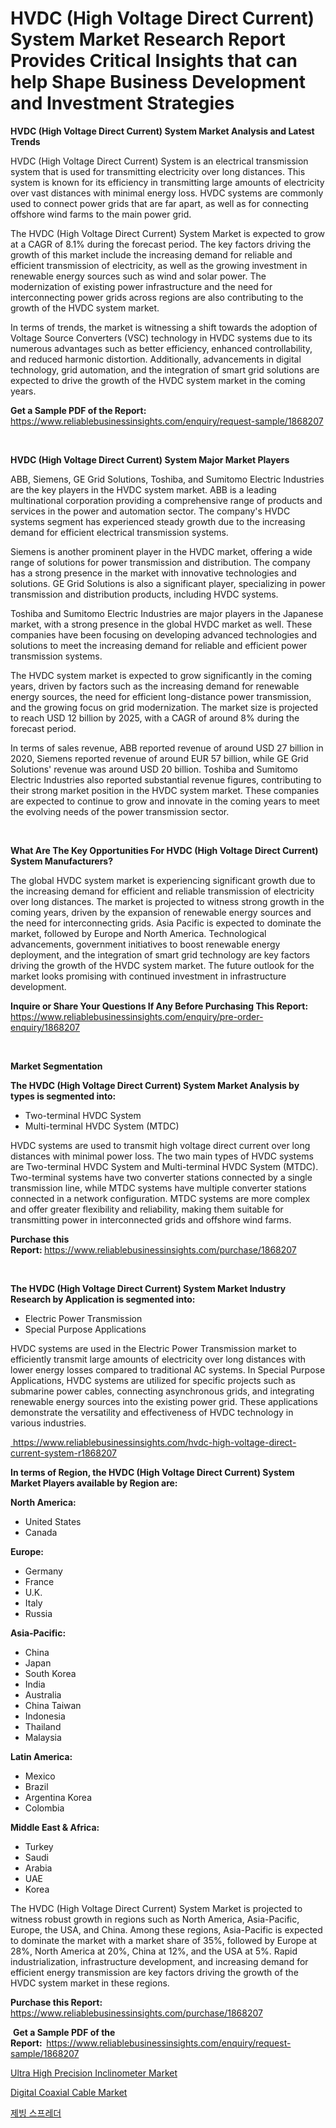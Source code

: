 <p><h1>HVDC (High Voltage Direct Current) System Market Research Report Provides Critical Insights that can help Shape Business Development and Investment Strategies</h1></p><p><strong>HVDC (High Voltage Direct Current) System Market Analysis and Latest Trends</strong></p>
<p><p>HVDC (High Voltage Direct Current) System is an electrical transmission system that is used for transmitting electricity over long distances. This system is known for its efficiency in transmitting large amounts of electricity over vast distances with minimal energy loss. HVDC systems are commonly used to connect power grids that are far apart, as well as for connecting offshore wind farms to the main power grid.</p><p>The HVDC (High Voltage Direct Current) System Market is expected to grow at a CAGR of 8.1% during the forecast period. The key factors driving the growth of this market include the increasing demand for reliable and efficient transmission of electricity, as well as the growing investment in renewable energy sources such as wind and solar power. The modernization of existing power infrastructure and the need for interconnecting power grids across regions are also contributing to the growth of the HVDC system market.</p><p>In terms of trends, the market is witnessing a shift towards the adoption of Voltage Source Converters (VSC) technology in HVDC systems due to its numerous advantages such as better efficiency, enhanced controllability, and reduced harmonic distortion. Additionally, advancements in digital technology, grid automation, and the integration of smart grid solutions are expected to drive the growth of the HVDC system market in the coming years.</p></p>
<p><strong>Get a Sample PDF of the Report:&nbsp;</strong> <a href="https://www.reliablebusinessinsights.com/enquiry/request-sample/1868207">https://www.reliablebusinessinsights.com/enquiry/request-sample/1868207</a></p>
<p>&nbsp;</p>
<p><strong>HVDC (High Voltage Direct Current) System Major Market Players</strong></p>
<p><p>ABB, Siemens, GE Grid Solutions, Toshiba, and Sumitomo Electric Industries are the key players in the HVDC system market. ABB is a leading multinational corporation providing a comprehensive range of products and services in the power and automation sector. The company's HVDC systems segment has experienced steady growth due to the increasing demand for efficient electrical transmission systems. </p><p>Siemens is another prominent player in the HVDC market, offering a wide range of solutions for power transmission and distribution. The company has a strong presence in the market with innovative technologies and solutions. GE Grid Solutions is also a significant player, specializing in power transmission and distribution products, including HVDC systems. </p><p>Toshiba and Sumitomo Electric Industries are major players in the Japanese market, with a strong presence in the global HVDC market as well. These companies have been focusing on developing advanced technologies and solutions to meet the increasing demand for reliable and efficient power transmission systems.</p><p>The HVDC system market is expected to grow significantly in the coming years, driven by factors such as the increasing demand for renewable energy sources, the need for efficient long-distance power transmission, and the growing focus on grid modernization. The market size is projected to reach USD 12 billion by 2025, with a CAGR of around 8% during the forecast period.</p><p>In terms of sales revenue, ABB reported revenue of around USD 27 billion in 2020, Siemens reported revenue of around EUR 57 billion, while GE Grid Solutions' revenue was around USD 20 billion. Toshiba and Sumitomo Electric Industries also reported substantial revenue figures, contributing to their strong market position in the HVDC system market. These companies are expected to continue to grow and innovate in the coming years to meet the evolving needs of the power transmission sector.</p></p>
<p>&nbsp;</p>
<p><strong>What Are The Key Opportunities For HVDC (High Voltage Direct Current) System Manufacturers?</strong></p>
<p><p>The global HVDC system market is experiencing significant growth due to the increasing demand for efficient and reliable transmission of electricity over long distances. The market is projected to witness strong growth in the coming years, driven by the expansion of renewable energy sources and the need for interconnecting grids. Asia Pacific is expected to dominate the market, followed by Europe and North America. Technological advancements, government initiatives to boost renewable energy deployment, and the integration of smart grid technology are key factors driving the growth of the HVDC system market. The future outlook for the market looks promising with continued investment in infrastructure development.</p></p>
<p><strong>Inquire or Share Your Questions If Any Before Purchasing This Report:</strong> <a href="https://www.reliablebusinessinsights.com/enquiry/pre-order-enquiry/1868207">https://www.reliablebusinessinsights.com/enquiry/pre-order-enquiry/1868207</a></p>
<p>&nbsp;</p>
<p><strong>Market Segmentation</strong></p>
<p><strong>The HVDC (High Voltage Direct Current) System Market Analysis by types is segmented into:</strong></p>
<p><ul><li>Two-terminal HVDC System</li><li>Multi-terminal HVDC System (MTDC)</li></ul></p>
<p><p>HVDC systems are used to transmit high voltage direct current over long distances with minimal power loss. The two main types of HVDC systems are Two-terminal HVDC System and Multi-terminal HVDC System (MTDC). Two-terminal systems have two converter stations connected by a single transmission line, while MTDC systems have multiple converter stations connected in a network configuration. MTDC systems are more complex and offer greater flexibility and reliability, making them suitable for transmitting power in interconnected grids and offshore wind farms.</p></p>
<p><strong>Purchase this Report:&nbsp;</strong><a href="https://www.reliablebusinessinsights.com/purchase/1868207">https://www.reliablebusinessinsights.com/purchase/1868207</a></p>
<p>&nbsp;</p>
<p><strong>The HVDC (High Voltage Direct Current) System Market Industry Research by Application is segmented into:</strong></p>
<p><ul><li>Electric Power Transmission</li><li>Special Purpose Applications</li></ul></p>
<p><p>HVDC systems are used in the Electric Power Transmission market to efficiently transmit large amounts of electricity over long distances with lower energy losses compared to traditional AC systems. In Special Purpose Applications, HVDC systems are utilized for specific projects such as submarine power cables, connecting asynchronous grids, and integrating renewable energy sources into the existing power grid. These applications demonstrate the versatility and effectiveness of HVDC technology in various industries.</p></p>
<p><a href="https://www.reliablebusinessinsights.com/hvdc-high-voltage-direct-current-system-r1868207">&nbsp;https://www.reliablebusinessinsights.com/hvdc-high-voltage-direct-current-system-r1868207</a></p>
<p><strong>In terms of Region, the HVDC (High Voltage Direct Current) System Market Players available by Region are:</strong></p>
<p>
    <p> <strong> North America: </strong>
        <ul>
            <li>United States</li>
            <li>Canada</li>
        </ul>
        </p> 
    <p> <strong> Europe: </strong>
        <ul>
            <li>Germany</li>
            <li>France</li>
            <li>U.K.</li>
            <li>Italy</li>
            <li>Russia</li>
        </ul>
        </p> 
    <p> <strong> Asia-Pacific: </strong>
        <ul>
            <li>China</li>
            <li>Japan</li>
            <li>South Korea</li>
            <li>India</li>
            <li>Australia</li>
            <li>China Taiwan</li>
            <li>Indonesia</li>
            <li>Thailand</li>
            <li>Malaysia</li>
        </ul>
        </p> 
    <p> <strong> Latin America: </strong>
        <ul>
            <li>Mexico</li>
            <li>Brazil</li>
            <li>Argentina Korea</li>
            <li>Colombia</li>
        </ul>
        </p> 
    <p> <strong> Middle East & Africa: </strong>
        <ul>
            <li>Turkey</li>
            <li>Saudi</li>
            <li>Arabia</li>
            <li>UAE</li>
            <li>Korea</li>
        </ul>
    </p>
    </p>
<p><p>The HVDC (High Voltage Direct Current) System Market is projected to witness robust growth in regions such as North America, Asia-Pacific, Europe, the USA, and China. Among these regions, Asia-Pacific is expected to dominate the market with a market share of 35%, followed by Europe at 28%, North America at 20%, China at 12%, and the USA at 5%. Rapid industrialization, infrastructure development, and increasing demand for efficient energy transmission are key factors driving the growth of the HVDC system market in these regions.</p></p>
<p><strong>Purchase this Report: </strong><a href="https://www.reliablebusinessinsights.com/purchase/1868207">https://www.reliablebusinessinsights.com/purchase/1868207</a></p>
<p>&nbsp;<strong>Get a Sample PDF of the Report:&nbsp;&nbsp;</strong><a href="https://www.reliablebusinessinsights.com/enquiry/request-sample/1868207">https://www.reliablebusinessinsights.com/enquiry/request-sample/1868207</a></p>
<p><strong></strong></p>
<p><p><a href="https://view.publitas.com/reportprime-1/ultra-high-precision-inclinometer-market-outlook-complete-industry-analysis-2024-to-2031/">Ultra High Precision Inclinometer Market</a></p><p><a href="https://github.com/Sherrillcrooksxa8i18ucf2m/Market-Research-Report-List-3/blob/main/digital-coaxial-cable-market.md">Digital Coaxial Cable Market</a></p><p><a href="https://github.com/regina00882/Market-Research-Report-List-1/blob/main/2569164159494.md">제빙 스프레더</a></p></p>